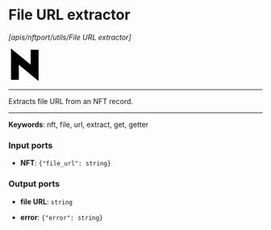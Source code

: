 # File URL extractor

_[apis/nftport/utils/File URL extractor]_

![icon](</assets/icons/352b98b2-6df6-4a21-93e1-a31cf5b9311d.png>)

---

Extracts file URL from an NFT record.<br>

---

__Keywords__: nft, file, url, extract, get, getter

### Input ports

* __NFT__: ` {"file_url": string} `

### Output ports

* __file URL__: ` string `


* __error__: ` {"error": string} `

